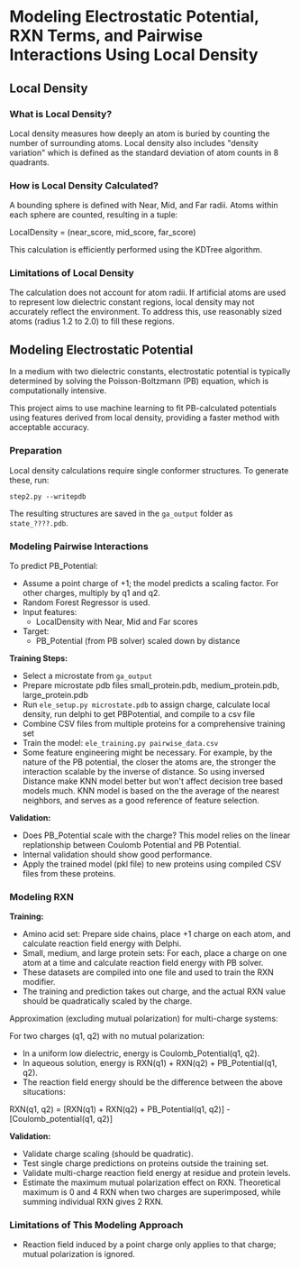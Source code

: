 # Modeling Electrostatic Potential, RXN Terms, and Pairwise Interactions Using Local Density

## Local Density

### What is Local Density?
Local density measures how deeply an atom is buried by counting the number of surrounding atoms.
Local density also includes "density variation" which is defined as the standard deviation of atom counts in 8 quadrants.

### How is Local Density Calculated?
A bounding sphere is defined with Near, Mid, and Far radii. Atoms within each sphere are counted, resulting in a tuple:

LocalDensity = (near_score, mid_score, far_score)

This calculation is efficiently performed using the KDTree algorithm.

### Limitations of Local Density
The calculation does not account for atom radii. If artificial atoms are used to represent low dielectric constant regions, local density may not accurately reflect the environment. To address this, use reasonably sized atoms (radius 1.2 to 2.0) to fill these regions.

## Modeling Electrostatic Potential

In a medium with two dielectric constants, electrostatic potential is typically determined by solving the Poisson-Boltzmann (PB) equation, which is computationally intensive.

This project aims to use machine learning to fit PB-calculated potentials using features derived from local density, providing a faster method with acceptable accuracy.

### Preparation
Local density calculations require single conformer structures. To generate these, run:
```
step2.py --writepdb
```
The resulting structures are saved in the `ga_output` folder as `state_????.pdb`.

### Modeling Pairwise Interactions

To predict PB_Potential:
- Assume a point charge of +1; the model predicts a scaling factor. For other charges, multiply by q1 and q2.
- Random Forest Regressor is used.
- Input features:
    - LocalDensity with Near, Mid and Far scores
- Target:
    - PB_Potential (from PB solver) scaled down by distance

**Training Steps:**
- Select a microstate from `ga_output`
- Prepare microstate pdb files small_protein.pdb, medium_protein.pdb, large_protein.pdb
- Run `ele_setup.py microstate.pdb` to assign charge, calculate local density, run delphi to get PBPotential, and compile to a csv file
- Combine CSV files from multiple proteins for a comprehensive training set
- Train the model: `ele_training.py pairwise_data.csv`
- Some feature engineering might be necessary. For example, by the nature of the PB potential, the closer the atoms are, the stronger the interaction scalable by the inverse of distance. So using inversed Distance make KNN model better but won't affect decision tree based models much. KNN model is based on the the average of the nearest neighbors, and serves as a good reference of feature selection.

**Validation:**
- Does PB_Potential scale with the charge? This model relies on the linear replationship between Coulomb Potential and PB Potential.
- Internal validation should show good performance.
- Apply the trained model (pkl file) to new proteins using compiled CSV files from these proteins.

### Modeling RXN

**Training:**
- Amino acid set: Prepare side chains, place +1 charge on each atom, and calculate reaction field energy with Delphi.
- Small, medium, and large protein sets: For each, place a charge on one atom at a time and calculate reaction field energy with PB solver.
- These datasets are compiled into one file and used to train the RXN modifier. 
- The training and prediction takes out charge, and the actual RXN value should be quadratically scaled by the charge.

Approximation (excluding mutual polarization) for multi-charge systems:

For two charges (q1, q2) with no mutual polarization:
- In a uniform low dielectric, energy is Coulomb_Potential(q1, q2).
- In aqueous solution, energy is RXN(q1) + RXN(q2) + PB_Potential(q1, q2).
- The reaction field energy should be the difference between the above situcations:

RXN(q1, q2) = [RXN(q1) + RXN(q2) + PB_Potential(q1, q2)] - [Coulomb_potential(q1, q2)]

**Validation:**
- Validate charge scaling (should be quadratic).
- Test single charge predictions on proteins outside the training set.
- Validate multi-charge reaction field energy at residue and protein levels.
- Estimate the maximum mutual polarization effect on RXN. Theoretical maximum is 0 and 4 RXN when two charges are superimposed, while summing individual RXN gives 2 RXN.

### Limitations of This Modeling Approach
- Reaction field induced by a point charge only applies to that charge; mutual polarization is ignored.
